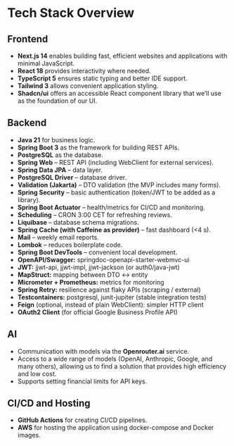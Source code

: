 # Tech Stack Overview

## Frontend
- **Next.js 14** enables building fast, efficient websites and applications with minimal JavaScript.
- **React 18** provides interactivity where needed.
- **TypeScript 5** ensures static typing and better IDE support.
- **Tailwind 3** allows convenient application styling.
- **Shadcn/ui** offers an accessible React component library that we’ll use as the foundation of our UI.

## Backend
- **Java 21** for business logic.
- **Spring Boot 3** as the framework for building REST APIs.
- **PostgreSQL** as the database.
- **Spring Web** – REST API (including WebClient for external services).
- **Spring Data JPA** – data layer.
- **PostgreSQL Driver** – database driver.
- **Validation (Jakarta)** – DTO validation (the MVP includes many forms).
- **Spring Security** – basic authentication (token/JWT to be added as a library).
- **Spring Boot Actuator** – health/metrics for CI/CD and monitoring.
- **Scheduling** – CRON 3:00 CET for refreshing reviews.
- **Liquibase** – database schema migrations.
- **Spring Cache (with Caffeine as provider)** – fast dashboard (<4 s).
- **Mail** – weekly email reports.
- **Lombok** – reduces boilerplate code.
- **Spring Boot DevTools** – convenient local development.
- **OpenAPI/Swagger:** springdoc-openapi-starter-webmvc-ui
- **JWT:** jjwt-api, jjwt-impl, jjwt-jackson (or auth0/java-jwt)
- **MapStruct:** mapping between DTO ↔ entity
- **Micrometer + Prometheus:** metrics for monitoring
- **Spring Retry:** resilience against flaky APIs (scraping / external)
- **Testcontainers:** postgresql, junit-jupiter (stable integration tests)
- **Feign** (optional, instead of plain WebClient): simpler HTTP client
- **OAuth2 Client** (for official Google Business Profile API)

## AI
- Communication with models via the **Openrouter.ai** service.
- Access to a wide range of models (OpenAI, Anthropic, Google, and many others), allowing us to find a solution that provides high efficiency and low cost.
- Supports setting financial limits for API keys.

## CI/CD and Hosting
- **GitHub Actions** for creating CI/CD pipelines.
- **AWS** for hosting the application using docker-compose and Docker images.  
